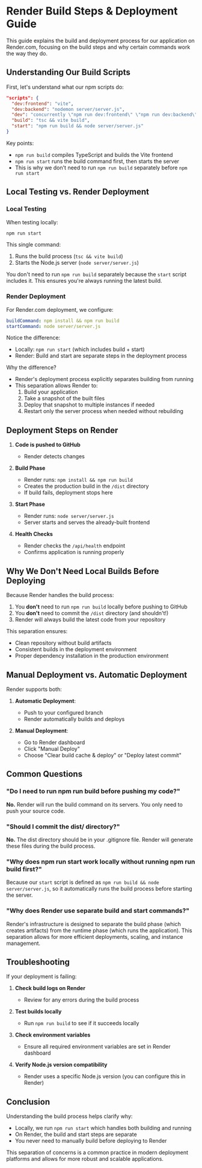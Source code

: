 # Render Build Steps & Deployment Guide

This guide explains the build and deployment process for our application on Render.com, focusing on the build steps and why certain commands work the way they do.

## Understanding Our Build Scripts

First, let's understand what our npm scripts do:

```json
"scripts": {
  "dev:frontend": "vite",
  "dev:backend": "nodemon server/server.js",
  "dev": "concurrently \"npm run dev:frontend\" \"npm run dev:backend\"",
  "build": "tsc && vite build",
  "start": "npm run build && node server/server.js"
}
```

Key points:
- `npm run build` compiles TypeScript and builds the Vite frontend
- `npm run start` runs the build command first, then starts the server
- This is why we don't need to run `npm run build` separately before `npm run start`

## Local Testing vs. Render Deployment

### Local Testing

When testing locally:

```bash
npm run start
```

This single command:
1. Runs the build process (`tsc && vite build`)
2. Starts the Node.js server (`node server/server.js`)

You don't need to run `npm run build` separately because the `start` script includes it. This ensures you're always running the latest build.

### Render Deployment

For Render.com deployment, we configure:

```yaml
buildCommand: npm install && npm run build
startCommand: node server/server.js
```

Notice the difference:
- Locally: `npm run start` (which includes build + start)
- Render: Build and start are separate steps in the deployment process

Why the difference?
- Render's deployment process explicitly separates building from running
- This separation allows Render to:
  1. Build your application
  2. Take a snapshot of the built files
  3. Deploy that snapshot to multiple instances if needed
  4. Restart only the server process when needed without rebuilding

## Deployment Steps on Render

1. **Code is pushed to GitHub**
   - Render detects changes

2. **Build Phase**
   - Render runs: `npm install && npm run build`
   - Creates the production build in the `/dist` directory
   - If build fails, deployment stops here

3. **Start Phase**
   - Render runs: `node server/server.js`
   - Server starts and serves the already-built frontend

4. **Health Checks**
   - Render checks the `/api/health` endpoint
   - Confirms application is running properly

## Why We Don't Need Local Builds Before Deploying

Because Render handles the build process:

1. You **don't** need to run `npm run build` locally before pushing to GitHub
2. You **don't** need to commit the `/dist` directory (and shouldn't!)
3. Render will always build the latest code from your repository

This separation ensures:
- Clean repository without build artifacts
- Consistent builds in the deployment environment
- Proper dependency installation in the production environment

## Manual Deployment vs. Automatic Deployment

Render supports both:

1. **Automatic Deployment**:
   - Push to your configured branch
   - Render automatically builds and deploys

2. **Manual Deployment**:
   - Go to Render dashboard
   - Click "Manual Deploy"
   - Choose "Clear build cache & deploy" or "Deploy latest commit"

## Common Questions

### "Do I need to run npm run build before pushing my code?"

**No.** Render will run the build command on its servers. You only need to push your source code.

### "Should I commit the dist/ directory?"

**No.** The dist directory should be in your .gitignore file. Render will generate these files during the build process.

### "Why does npm run start work locally without running npm run build first?"

Because our `start` script is defined as `npm run build && node server/server.js`, so it automatically runs the build process before starting the server.

### "Why does Render use separate build and start commands?"

Render's infrastructure is designed to separate the build phase (which creates artifacts) from the runtime phase (which runs the application). This separation allows for more efficient deployments, scaling, and instance management.

## Troubleshooting

If your deployment is failing:

1. **Check build logs on Render**
   - Review for any errors during the build process

2. **Test builds locally**
   - Run `npm run build` to see if it succeeds locally

3. **Check environment variables**
   - Ensure all required environment variables are set in Render dashboard

4. **Verify Node.js version compatibility**
   - Render uses a specific Node.js version (you can configure this in Render)

## Conclusion

Understanding the build process helps clarify why:
- Locally, we run `npm run start` which handles both building and running
- On Render, the build and start steps are separate
- You never need to manually build before deploying to Render

This separation of concerns is a common practice in modern deployment platforms and allows for more robust and scalable applications.